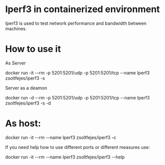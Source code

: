 Iperf3 in containerized environment
====

Iperf3 is used to test network performance and bandwidth between machines.


How to use it
===

As Server

docker run -it --rm -p 5201:5201/udp -p 5201:5201/tcp --name Iperf3 zsoltfejes/iperf3 -s

Server as a deamon

docker run -d --rm -p 5201:5201/udp -p 5201:5201/tcp --name Iperf3 zsoltfejes/iperf3 -s -d

# As host:

docker run -it --rm --name Iperf3 zsoltfejes/iperf3 -c <IPofServer>

If you need help how to use different ports or different measures use:

docker run -it --rm --name Iperf3 zsoltfejes/iperf3 --help
